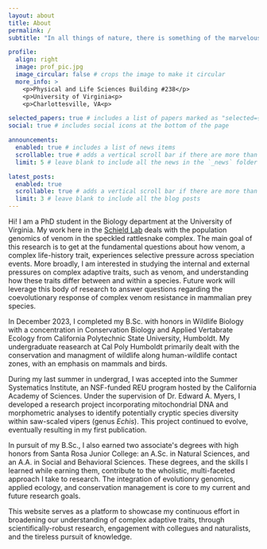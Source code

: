 ```yaml
---
layout: about
title: About
permalink: /
subtitle: "In all things of nature, there is something of the marvelous." - Aristotle

profile:
  align: right
  image: prof_pic.jpg
  image_circular: false # crops the image to make it circular
  more_info: >
    <p>Physical and Life Sciences Building #238</p>
    <p>University of Virginia<p>
    <p>Charlottesville, VA<p>

selected_papers: true # includes a list of papers marked as "selected={true}"
social: true # includes social icons at the bottom of the page

announcements:
  enabled: true # includes a list of news items
  scrollable: true # adds a vertical scroll bar if there are more than 3 news items
  limit: 5 # leave blank to include all the news in the `_news` folder

latest_posts:
  enabled: true
  scrollable: true # adds a vertical scroll bar if there are more than 3 new posts items
  limit: 3 # leave blank to include all the blog posts
---
```


Hi! I am a PhD student in the Biology department at the University of Virginia. My work here in the [Schield Lab](https://schieldlab.org/) deals with the population genomics of venom in the speckled rattlesnake complex. The main goal of this research is to get at the fundamental questions about how venom, a complex life-history trait, experiences selective pressure across speciation events. More broadly, I am interested in studying the internal and external pressures on complex adaptive traits, such as venom, and understanding how these traits differ between and within a species. Future work will leverage this body of research to answer questions regarding the coevolutionary response of complex venom resistance in mammalian prey species.

In December 2023, I completed my B.Sc. with honors in Wildlife Biology with a concentration in Conservation Biology and Applied Vertabrate Ecology from California Polytechnic State University, Humboldt. My undergraduate reasearch at Cal Poly Humboldt primarily dealt with the conservation and managment of wildlife along human-wildlife contact zones, with an emphasis on mammals and birds.

During my last summer in undergrad, I was accepted into the Summer Systematics Institute, an NSF-funded REU program hosted by the California Academy of Sciences. Under the supervision of Dr. Edward A. Myers, I developed a research project incorporating mitochondrial DNA and morphometric analyses to identify potentially cryptic species diversity within saw-scaled vipers (genus _Echis_). This project continued to evolve, eventually resulting in my first publication.  

In pursuit of my B.Sc., I also earned two associate's degrees with high honors from Santa Rosa Junior College: an A.Sc. in Natural Sciences, and an A.A. in Social and Behavioral Sciences. These degrees, and the skills I learned while earning them, contribute to the wholistic, multi-faceted approach I take to research. The integration of evolutionry genomics, applied ecology, and conservation management is core to my current and future research goals.

This website serves as a platform to showcase my continuous effort in broadening our understanding of complex adaptive traits, through scientifically-robust research, engagement with collegues and naturalists, and the tireless pursuit of knowledge. 

